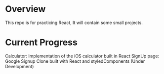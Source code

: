 # Overview
This repo is for practicing React, It will contain some small projects.

# Current Progress
Calculator: Implementation of the iOS calculator built in React
SignUp page: Google Signup Clone built with React and styledComponents (Under Development)
